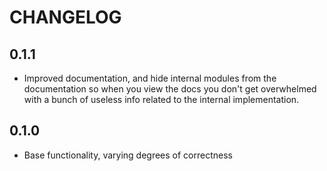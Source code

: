 # CHANGELOG

## 0.1.1

- Improved documentation, and hide internal modules
  from the documentation so when you view the docs
  you don't get overwhelmed with a bunch of useless
  info related to the internal implementation.

## 0.1.0

- Base functionality, varying degrees of correctness
